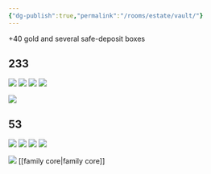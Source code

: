 ```yaml
---
{"dg-publish":true,"permalink":"/rooms/estate/vault/"}
---
```


+40 gold and several safe-deposit boxes

## 233
![](https://i.imgur.com/Bz2fZf4.png)
![](https://i.imgur.com/jnFR2JP.jpeg)
![](https://i.imgur.com/DKv5JiH.jpeg)
![](https://i.imgur.com/2UB4LU9.jpeg)

![](https://i.imgur.com/FqjssGK.png)

## 53
![](https://i.imgur.com/iTda6Wc.jpeg)
![](https://i.imgur.com/mWdBMtS.jpeg)
![](https://i.imgur.com/zIKHwFx.jpeg)
![](https://i.imgur.com/gK4UW0R.jpeg)

![](https://i.imgur.com/A0jNXnJ.jpeg)
 [[family core\|family core]]